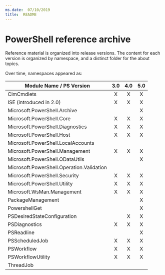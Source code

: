 ```yaml
---
ms.date:  07/10/2019
title:  README
---
```

# PowerShell reference archive

Reference material is organized into release versions. The content for each
version is organized by namespace, and a distinct folder for the about topics.

Over time, namespaces appeared as:

|         Module Name / PS Version          |  3.0  |  4.0  |  5.0  |
| ----------------------------------------- | :---: | :---: | :---: |
| CimCmdlets                                |   X   |   X   |   X   |
| ISE (introduced in 2.0)                   |   X   |   X   |   X   |
| Microsoft.PowerShell.Archive              |       |       |   X   |
| Microsoft.PowerShell.Core                 |   X   |   X   |   X   |
| Microsoft.PowerShell.Diagnostics          |   X   |   X   |   X   |
| Microsoft.PowerShell.Host                 |   X   |   X   |   X   |
| Microsoft.PowerShell.LocalAccounts        |       |       |       |
| Microsoft.PowerShell.Management           |   X   |   X   |   X   |
| Microsoft.PowerShell.ODataUtils           |       |       |   X   |
| Microsoft.PowerShell.Operation.Validation |       |       |       |
| Microsoft.PowerShell.Security             |   X   |   X   |   X   |
| Microsoft.PowerShell.Utility              |   X   |   X   |   X   |
| Microsoft.WsMan.Management                |   X   |   X   |   X   |
| PackageManagement                         |       |       |   X   |
| PowershellGet                             |       |       |   X   |
| PSDesiredStateConfiguration               |       |   X   |   X   |
| PSDiagnostics                             |   X   |   X   |   X   |
| PSReadline                                |       |       |   X   |
| PSScheduledJob                            |   X   |   X   |   X   |
| PSWorkflow                                |   X   |   X   |   X   |
| PSWorkflowUtility                         |   X   |   X   |   X   |
| ThreadJob                                 |       |       |       |
